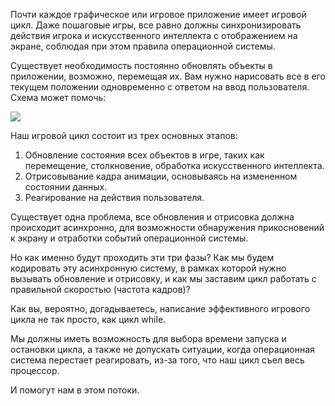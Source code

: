 Почти каждое графическое или игровое приложение имеет игровой цикл. Даже пошаговые игры, все равно должны синхронизировать действия игрока и искусственного интеллекта с отображением на экране, соблюдая при этом правила операционной системы.

Существует необходимость постоянно обновлять объекты в приложении, возможно, перемещая их. Вам нужно нарисовать все в его текущем положении одновременно с ответом на ввод пользователя. Схема может помочь:

![](assets/diagram-1.png)

Наш игровой цикл состоит из трех основных этапов:

1. Обновление состояния всех объектов в игре, таких как перемещение, столкновение, обработка искусственного интеллекта.
2. Отрисовывание кадра анимации, основываясь на измененном состоянии данных.
3. Реагирование на действия пользователя.

Существует одна проблема, все обновления и отрисовка должна происходит асинхронно, для возможности обнаружения прикосновений к экрану и отработки событий операционной системы.

Но как именно будут проходить эти три фазы? Как мы будем кодировать эту асинхронную систему, в рамках которой нужно вызывать обновление и отрисовку, и как мы заставим цикл работать с правильной скоростью (частота кадров)?

Как вы, вероятно, догадываетесь, написание эффективного игрового цикла не так просто, как цикл while.

Мы должны иметь возможность для выбора времени запуска и остановки цикла, а также не допускать ситуации, когда операционная система перестает реагировать, из-за того, что наш цикл съел весь процессор.

И помогут нам в этом потоки.
